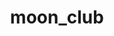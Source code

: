 ---
title: "moon_club"
layout: project
image: '/assets/moon_club/00_couverture_mc.png'
description: "Exposition et évenement « Scènes de nuit » au F’AR" 
permalink: 'projects/moon_club'
categories: Scénographie

img_header: '/assets/moon_club/00_couverture_mc.png'
project_name: 'moon club'
project_date: '2019'
place: 'Lausanne'
photographe: '© Baptise Coulon, Jerlyn Heinzen'
desc: "La nuit dans le Club est une expérience festive s’éloignant des codes classiques des
boîtes de nuit d’aujourd’hui. Représentant une atmosphère de ville déserte, elle se
rapproche beaucoup de la thématique des fêtes « sans murs »: des rave et des free
party actuellement en plein essor.<br /><br />
L’espace du F’ar a  Lausanne, a alors été repensé comme un paysage urbain et
artificiel, au sein duquel y figurent des éléments propices a  la festivité, répondant aux
questions de la luminosité et de la temporalité, primordiales au fonctionnement de la
nuit.<br /><br />
L’événement MOON CLUB, ouvert au public, clôture cette recherche et met en
scène les thèmes abordés ci-dessus.<br /><br />
Une piste de danse aux allures d’une grille d’aération de laquelle s’échappe une
fumée opaque, une cabine de DJ dévoilée derrière une fenêtre un soir de pleine
lune, que l’on observe curieusement. Cette scénographie efface les barrières du
dedans et du dehors et laisse la magie opérer dans un lieu où la temporalité n’existe
pas.
"
img_bottom1: "/assets/moon_club/1_mc.png"
img_bottom2: "/assets/moon_club/2_mc.png"
img_bottom3: "/assets/moon_club/3_mc.png"
img_bottom4: "/assets/moon_club/4_mc.png"
img_bottom5: "/assets/moon_club/5_mc.png"
img_bottom6: "/assets/moon_club/6_mc.png"
img_bottom7: "/assets/moon_club/7_mc.png"
img_bottom8: "/assets/moon_club/8_mc.png"

img_bottom1-modal: "/assets/moon_club/1_mc.png"
img_bottom2-modal: "/assets/moon_club/2_mc.png"
img_bottom3-modal: "/assets/moon_club/3_mc.png"
img_bottom4-modal: "/assets/moon_club/4_mc.png"
img_bottom5-modal: "/assets/moon_club/5_mc.png"
img_bottom6-modal: "/assets/moon_club/6_mc.png"
img_bottom7-modal: "/assets/moon_club/7_mc.png"
img_bottom8-modal: "/assets/moon_club/8_mc.png"
---